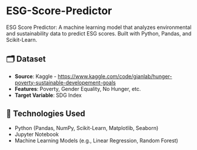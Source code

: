 # ESG-Score-Predictor
ESG Score Predictor: A machine learning model that analyzes environmental and sustainability data to predict ESG scores. Built with Python, Pandas, and Scikit-Learn.

## 🗂️ Dataset
- **Source**: Kaggle - https://www.kaggle.com/code/gianlab/hunger-poverty-sustainable-developement-goals
- **Features**: Poverty, Gender Equality, No Hunger, etc.
- **Target Variable**: SDG Index

## 🚀 Technologies Used
- Python (Pandas, NumPy, Scikit-Learn, Matplotlib, Seaborn)
- Jupyter Notebook
- Machine Learning Models (e.g., Linear Regression, Random Forest)
